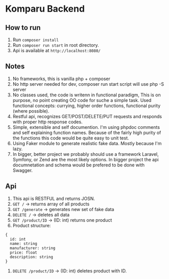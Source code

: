 # Komparu Backend
## How to run
1. Run ```composer install```
1. Run ```composer run start``` in root directory.
1. Api is available at ```http://localhost:8080/```

## Notes
1. No frameworks, this is vanilla php + composer
1. No http server needed for dev, composer run start script will use php -S 
server
1. No classes used, the code is writenn in functional paradigm, This is on
purpose, no point creating OO code for suche a simple task. Used functional
concepts: currying, higher order functions, functional purity (where possible).
1. Restful api, recognizes GET/POST/DELETE/PUT requests and responds with 
proper http response codes.
1. Simple, extensible and self documention. I'm using phpdoc comments and self
explaining function names. Because of the fairly high purity of the functions
this code would be quite easy to unit test.
1. Using Faker module to generate realistic fake data. Mostly because I'm lazy.
1. In bigger, better project we probably should use a framework Laravel,
Symfony, or Zend are the most likely options. In bigger project the api
documnetation and schema would be prefered to be done with Swagger.

## Api
1. This api is RESTFUL and returns JOSN.
1. ```GET /``` -> returns array of all products
1. ```GET /generate``` -> generates new set of fake data
1. ```DELETE /``` -> deletes all data
1. ```GET /product/ID``` -> (ID: int) returns one product
1. Product structure:
  ```
  {
    id: int
    name: string
    manufacturer: string
    price: float
    description: string
  }
  ```
1. ```DELETE /product/ID``` -> (ID: int) deletes product with ID.
